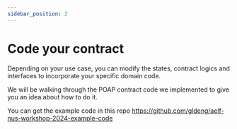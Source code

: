 ```yaml
---
sidebar_position: 2
---
```


# Code your contract

Depending on your use case, you can modify the states, contract logics and interfaces to incorporate your specific domain code.

We will be walking through the POAP contract code we implemented to give you an idea about how to do it.

You can get the example code in this repo https://github.com/gldeng/aelf-nus-workshop-2024-example-code

